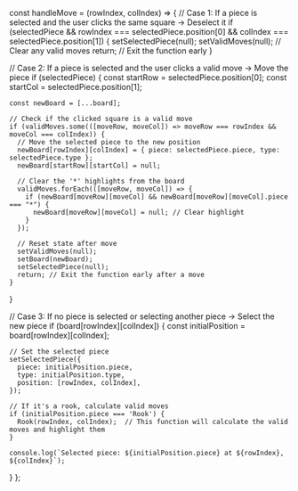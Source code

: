 const handleMove = (rowIndex, colIndex) => {
  // Case 1: If a piece is selected and the user clicks the same square -> Deselect it
  if (selectedPiece && rowIndex === selectedPiece.position[0] && colIndex === selectedPiece.position[1]) {
    setSelectedPiece(null);
    setValidMoves(null);  // Clear any valid moves
    return; // Exit the function early
  }

  // Case 2: If a piece is selected and the user clicks a valid move -> Move the piece
  if (selectedPiece) {
    const startRow = selectedPiece.position[0];
    const startCol = selectedPiece.position[1];

    const newBoard = [...board];

    // Check if the clicked square is a valid move
    if (validMoves.some(([moveRow, moveCol]) => moveRow === rowIndex && moveCol === colIndex)) {
      // Move the selected piece to the new position
      newBoard[rowIndex][colIndex] = { piece: selectedPiece.piece, type: selectedPiece.type };
      newBoard[startRow][startCol] = null;

      // Clear the '*' highlights from the board
      validMoves.forEach(([moveRow, moveCol]) => {
        if (newBoard[moveRow][moveCol] && newBoard[moveRow][moveCol].piece === "*") {
          newBoard[moveRow][moveCol] = null; // Clear highlight
        }
      });

      // Reset state after move
      setValidMoves(null);
      setBoard(newBoard);  
      setSelectedPiece(null);
      return; // Exit the function early after a move
    }
  }

  // Case 3: If no piece is selected or selecting another piece -> Select the new piece
  if (board[rowIndex][colIndex]) {
    const initialPosition = board[rowIndex][colIndex];
    
    // Set the selected piece
    setSelectedPiece({
      piece: initialPosition.piece,
      type: initialPosition.type,
      position: [rowIndex, colIndex],
    });

    // If it's a rook, calculate valid moves
    if (initialPosition.piece === 'Rook') {
      Rook(rowIndex, colIndex);  // This function will calculate the valid moves and highlight them
    }
    
    console.log(`Selected piece: ${initialPosition.piece} at ${rowIndex}, ${colIndex}`);
  }
};
